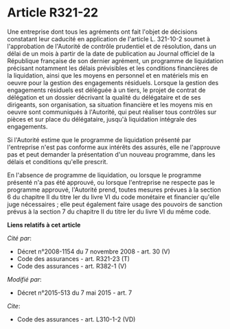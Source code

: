 # Article R321-22

Une entreprise dont tous les agréments ont fait l'objet de décisions constatant leur caducité en application de l'article L.
321-10-2 soumet à l'approbation de l'Autorité de contrôle prudentiel et de résolution, dans un délai de un mois à partir de
la date de publication au Journal officiel de la République française de son dernier agrément, un programme de liquidation
précisant notamment les délais prévisibles et les conditions financières de la liquidation, ainsi que les moyens en personnel
et en matériels mis en oeuvre pour la gestion des engagements résiduels. Lorsque la gestion des engagements résiduels est
déléguée à un tiers, le projet de contrat de délégation et un dossier décrivant la qualité du délégataire et de ses
dirigeants, son organisation, sa situation financière et les moyens mis en oeuvre sont communiqués à l'Autorité, qui peut
réaliser tous contrôles sur pièces et sur place du délégataire, jusqu'à liquidation intégrale des engagements. 

Si l'Autorité estime que le programme de liquidation présenté par l'entreprise n'est pas conforme aux intérêts des assurés,
elle ne l'approuve pas et peut demander la présentation d'un nouveau programme, dans les délais et conditions qu'elle
prescrit. 

En l'absence de programme de liquidation, ou lorsque le programme présenté n'a pas été approuvé, ou lorsque l'entreprise ne
respecte pas le programme approuvé, l'Autorité prend, toutes mesures prévues à la section 6 du chapitre II du titre Ier du
livre VI du code monétaire et financier qu'elle juge nécessaires ; elle peut également faire usage des pouvoirs de sanction
prévus à la section 7 du chapitre II du titre Ier du livre VI du même code.

**Liens relatifs à cet article**

_Cité par_:

  - Décret n°2008-1154 du 7 novembre 2008 - art. 30 (V)
  - Code des assurances - art. R321-23 (T)
  - Code des assurances - art. R382-1 (V)

_Modifié par_:

  - Décret n°2015-513 du 7 mai 2015 - art. 7

_Cite_:

  - Code des assurances - art. L310-1-2 (VD)
